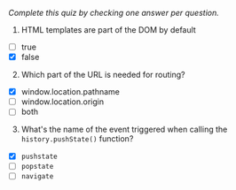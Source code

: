 *Complete this quiz by checking one answer per question.*

1. HTML templates are part of the DOM by default

- [ ] true
- [x] false

2. Which part of the URL is needed for routing?

- [x] window.location.pathname
- [ ] window.location.origin
- [ ] both

3. What's the name of the event triggered when calling the `history.pushState()` function?
   
- [x] `pushstate`
- [ ] `popstate`
- [ ] `navigate`
